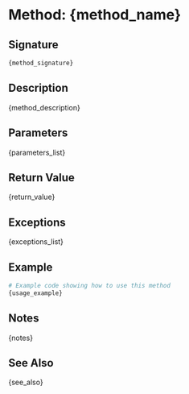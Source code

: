 # Method: {method_name}

## Signature

```python
{method_signature}
```

## Description

{method_description}

## Parameters

{parameters_list}

## Return Value

{return_value}

## Exceptions

{exceptions_list}

## Example

```python
# Example code showing how to use this method
{usage_example}
```

## Notes

{notes}

## See Also

{see_also}